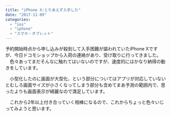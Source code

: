 ```yaml
---
title: "iPhone X:とりあえず入手した"
date: "2017-11-09"
categories: 
  - "ios"
  - "iphone"
  - "スマホ・タブレット"
---
```


予約開始時点から申し込みが殺到して入手困難が謳われていたiPhone Xですが、今日ドコモショップから入荷の連絡があり、受け取りに行ってきました。 　色々あってまだそんなに触れてはいないのですが、速度的にはかなり納得の動きをしています。

　小型化したのに画面が大型化、という部分についてはアプリが対応していないとむしろ画面サイズが小さくなってしまう部分も含めてまあ予測の範囲内で、思ったよりも画面表示が綺麗なので満足しています。

　これから2年以上付き合っていく相棒になるので、これからちょっと色々いじってみようと思います。
